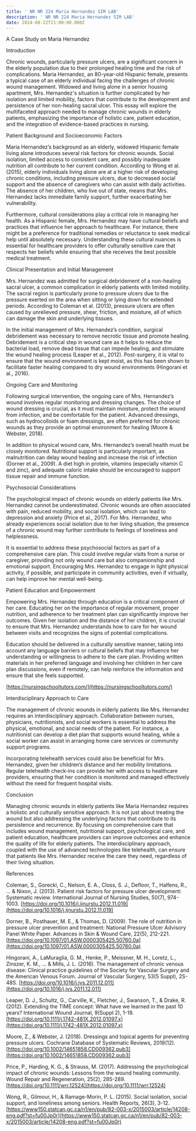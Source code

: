 ```yaml
---
title: ' NR NR 224 Maria Hernandez SIM LAB'
description: ' NR NR 224 Maria Hernandez SIM LAB'
date: 2024-08-22T21:00:00.000Z
---
```


A Case Study on Maria Hernandez

Introduction

Chronic wounds, particularly pressure ulcers, are a significant concern in the elderly population due to their prolonged healing time and the risk of complications. Maria Hernandez, an 80-year-old Hispanic female, presents a typical case of an elderly individual facing the challenges of chronic wound management. Widowed and living alone in a senior housing apartment, Mrs. Hernandez's situation is further complicated by her isolation and limited mobility, factors that contribute to the development and persistence of her non-healing sacral ulcer. This essay will explore the multifaceted approach needed to manage chronic wounds in elderly patients, emphasizing the importance of holistic care, patient education, and the integration of evidence-based practices in nursing.

Patient Background and Socioeconomic Factors

Maria Hernandez’s background as an elderly, widowed Hispanic female living alone introduces several risk factors for chronic wounds. Social isolation, limited access to consistent care, and possibly inadequate nutrition all contribute to her current condition. According to Wong et al. (2015), elderly individuals living alone are at a higher risk of developing chronic conditions, including pressure ulcers, due to decreased social support and the absence of caregivers who can assist with daily activities. The absence of her children, who live out of state, means that Mrs. Hernandez lacks immediate family support, further exacerbating her vulnerability.

Furthermore, cultural considerations play a critical role in managing her health. As a Hispanic female, Mrs. Hernandez may have cultural beliefs and practices that influence her approach to healthcare. For instance, there might be a preference for traditional remedies or reluctance to seek medical help until absolutely necessary. Understanding these cultural nuances is essential for healthcare providers to offer culturally sensitive care that respects her beliefs while ensuring that she receives the best possible medical treatment.

Clinical Presentation and Initial Management

Mrs. Hernandez was admitted for surgical debridement of a non-healing sacral ulcer, a common complication in elderly patients with limited mobility. The sacral region is particularly prone to pressure ulcers due to the pressure exerted on the area when sitting or lying down for extended periods. According to Coleman et al. (2013), pressure ulcers are often caused by unrelieved pressure, shear, friction, and moisture, all of which can damage the skin and underlying tissues.

In the initial management of Mrs. Hernandez’s condition, surgical debridement was necessary to remove necrotic tissue and promote healing. Debridement is a critical step in wound care as it helps to reduce the bacterial load, remove dead tissue that can impede healing, and stimulate the wound healing process (Leaper et al., 2012). Post-surgery, it is vital to ensure that the wound environment is kept moist, as this has been shown to facilitate faster healing compared to dry wound environments (Hingorani et al., 2016).

Ongoing Care and Monitoring

Following surgical intervention, the ongoing care of Mrs. Hernandez’s wound involves regular monitoring and dressing changes. The choice of wound dressing is crucial, as it must maintain moisture, protect the wound from infection, and be comfortable for the patient. Advanced dressings, such as hydrocolloids or foam dressings, are often preferred for chronic wounds as they provide an optimal environment for healing (Moore & Webster, 2018).

In addition to physical wound care, Mrs. Hernandez’s overall health must be closely monitored. Nutritional support is particularly important, as malnutrition can delay wound healing and increase the risk of infection (Dorner et al., 2009). A diet high in protein, vitamins (especially vitamin C and zinc), and adequate caloric intake should be encouraged to support tissue repair and immune function.

Psychosocial Considerations

The psychological impact of chronic wounds on elderly patients like Mrs. Hernandez cannot be underestimated. Chronic wounds are often associated with pain, reduced mobility, and social isolation, which can lead to depression and anxiety (Price et al., 2017). For Mrs. Hernandez, who already experiences social isolation due to her living situation, the presence of a chronic wound may further contribute to feelings of loneliness and helplessness.

It is essential to address these psychosocial factors as part of a comprehensive care plan. This could involve regular visits from a nurse or caregiver, providing not only wound care but also companionship and emotional support. Encouraging Mrs. Hernandez to engage in light physical activity, if possible, and participate in community activities, even if virtually, can help improve her mental well-being.

Patient Education and Empowerment

Empowering Mrs. Hernandez through education is a critical component of her care. Educating her on the importance of regular movement, proper nutrition, and adherence to her treatment plan can significantly improve her outcomes. Given her isolation and the distance of her children, it is crucial to ensure that Mrs. Hernandez understands how to care for her wound between visits and recognizes the signs of potential complications.

Education should be delivered in a culturally sensitive manner, taking into account any language barriers or cultural beliefs that may influence her understanding or willingness to adhere to the care plan. Providing written materials in her preferred language and involving her children in her care plan discussions, even if remotely, can help reinforce the information and ensure that she feels supported.

[https://nursingschooltutors.com/](https://nursingschooltutors.com/)

Interdisciplinary Approach to Care

The management of chronic wounds in elderly patients like Mrs. Hernandez requires an interdisciplinary approach. Collaboration between nurses, physicians, nutritionists, and social workers is essential to address the physical, emotional, and social needs of the patient. For instance, a nutritionist can develop a diet plan that supports wound healing, while a social worker can assist in arranging home care services or community support programs.

Incorporating telehealth services could also be beneficial for Mrs. Hernandez, given her children’s distance and her mobility limitations. Regular telehealth check-ins can provide her with access to healthcare providers, ensuring that her condition is monitored and managed effectively without the need for frequent hospital visits.

Conclusion

Managing chronic wounds in elderly patients like Maria Hernandez requires a holistic and culturally sensitive approach. It is not just about treating the wound but also addressing the underlying factors that contribute to its persistence and recurrence. By focusing on comprehensive care that includes wound management, nutritional support, psychological care, and patient education, healthcare providers can improve outcomes and enhance the quality of life for elderly patients. The interdisciplinary approach, coupled with the use of advanced technologies like telehealth, can ensure that patients like Mrs. Hernandez receive the care they need, regardless of their living situation.

References

Coleman, S., Gorecki, C., Nelson, E. A., Closs, S. J., Defloor, T., Halfens, R., ... & Nixon, J. (2013). Patient risk factors for pressure ulcer development: Systematic review. International Journal of Nursing Studies, 50(7), 974-1003. [https://doi.org/10.1016/j.ijnurstu.2012.11.019](https://doi.org/10.1016/j.ijnurstu.2012.11.019)

Dorner, B., Posthauer, M. E., & Thomas, D. (2009). The role of nutrition in pressure ulcer prevention and treatment: National Pressure Ulcer Advisory Panel White Paper. Advances in Skin & Wound Care, 22(5), 212-221. [https://doi.org/10.1097/01.ASW.0000305425.50760.0a](https://doi.org/10.1097/01.ASW.0000305425.50760.0a)

Hingorani, A., LaMuraglia, G. M., Henke, P., Meissner, M. H., Loretz, L., Zinszer, K. M., ... & Mills, J. L. (2016). The management of chronic venous disease: Clinical practice guidelines of the Society for Vascular Surgery and the American Venous Forum. Journal of Vascular Surgery, 53(5 Suppl), 2S-48S. [https://doi.org/10.1016/j.jvs.2011.12.011](https://doi.org/10.1016/j.jvs.2011.12.011)

Leaper, D. J., Schultz, G., Carville, K., Fletcher, J., Swanson, T., & Drake, R. (2012). Extending the TIME concept: What have we learned in the past 10 years? International Wound Journal, 9(Suppl 2), 1-19. [https://doi.org/10.1111/j.1742-481X.2012.01097.x](https://doi.org/10.1111/j.1742-481X.2012.01097.x)

Moore, Z., & Webster, J. (2018). Dressings and topical agents for preventing pressure ulcers. Cochrane Database of Systematic Reviews, 2018(12). [https://doi.org/10.1002/14651858.CD009362.pub3](https://doi.org/10.1002/14651858.CD009362.pub3)

Price, P., Harding, K. G., & Strauss, M. (2017). Addressing the psychological impact of chronic wounds: Lessons from the wound healing community. Wound Repair and Regeneration, 25(2), 285-289. [https://doi.org/10.1111/wrr.12524](https://doi.org/10.1111/wrr.12524)

Wong, R., Gilmour, H., & Ramage-Morin, P. L. (2015). Social isolation, social support, and loneliness among seniors. Health Reports, 26(3), 3-12. [https://www150.statcan.gc.ca/n1/en/pub/82-003-x/2015003/article/14208-eng.pdf?st=fu00Jp0r](https://www150.statcan.gc.ca/n1/en/pub/82-003-x/2015003/article/14208-eng.pdf?st=fu00Jp0r)
